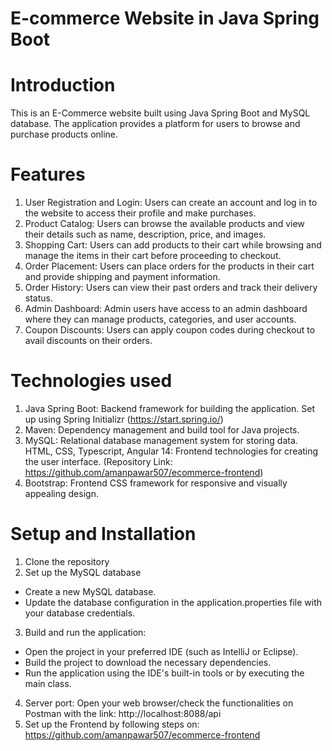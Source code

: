 # E-commerce Website in Java Spring Boot

# Introduction
This is an E-Commerce website built using Java Spring Boot and MySQL database. The application provides a platform for users to browse and purchase products online.


# Features
1. User Registration and Login: Users can create an account and log in to the website to access their profile and make purchases.
2. Product Catalog: Users can browse the available products and view their details such as name, description, price, and images.
3. Shopping Cart: Users can add products to their cart while browsing and manage the items in their cart before proceeding to checkout.
4. Order Placement: Users can place orders for the products in their cart and provide shipping and payment information.
5. Order History: Users can view their past orders and track their delivery status.
6. Admin Dashboard: Admin users have access to an admin dashboard where they can manage products, categories, and user accounts.
7. Coupon Discounts: Users can apply coupon codes during checkout to avail discounts on their orders.

# Technologies used
1. Java Spring Boot: Backend framework for building the application. Set up using Spring Initializr (https://start.spring.io/)
2. Maven: Dependency management and build tool for Java projects.
3. MySQL: Relational database management system for storing data.
HTML, CSS, Typescript, Angular 14: Frontend technologies for creating the user interface. (Repository Link: https://github.com/amanpawar507/ecommerce-frontend)
4. Bootstrap: Frontend CSS framework for responsive and visually appealing design.

# Setup and Installation
1. Clone the repository
2. Set up the MySQL database
  * Create a new MySQL database.
  * Update the database configuration in the application.properties file with your database credentials.
3. Build and run the application:
  * Open the project in your preferred IDE (such as IntelliJ or Eclipse).
  * Build the project to download the necessary dependencies.
  * Run the application using the IDE's built-in tools or by executing the main class.
4. Server port:
Open your web browser/check the functionalities on Postman with the link: http://localhost:8088/api
5. Set up the Frontend by following steps on: https://github.com/amanpawar507/ecommerce-frontend
